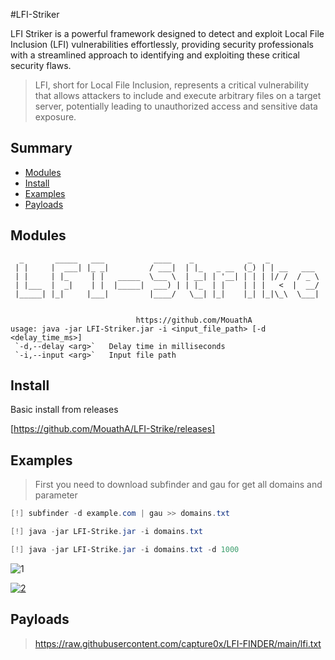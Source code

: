 #LFI-Striker

LFI Striker is a powerful framework designed to detect and exploit Local File Inclusion (LFI) vulnerabilities effortlessly, providing security professionals with a streamlined approach to identifying and exploiting these critical security flaws.

> LFI, short for Local File Inclusion, represents a critical vulnerability that allows attackers to include and execute arbitrary files on a target server, potentially leading to unauthorized access and sensitive data exposure.

## Summary

* [Modules](#modules)
* [Install](#install)
* [Examples](#examples)
* [Payloads](#payloads)

## Modules
```
  _       _____   ___           ____    _            _   _
 | |     |  ___| |_ _|         / ___|  | |_   _ __  (_) | | __   ___
 | |     | |_     | |   _____  \___ \  | __| | '__| | | | |/ /  / _ \
 | |___  |  _|    | |  |_____|  ___) | | |_  | |    | | |   <  |  __/
 |_____| |_|     |___|         |____/   \__| |_|    |_| |_|\_\  \___|


							https://github.com/MouathA
usage: java -jar LFI-Striker.jar -i <input_file_path> [-d <delay_time_ms>]
 `-d,--delay <arg>`   Delay time in milliseconds
 `-i,--input <arg>`   Input file path
```
## Install

Basic install from releases

[https://github.com/MouathA/LFI-Strike/releases]


## Examples

>First you need to download subfinder and gau for get all domains and parameter
 
```powershell
[!] subfinder -d example.com | gau >> domains.txt

[!] java -jar LFI-Strike.jar -i domains.txt 

[!] java -jar LFI-Strike.jar -i domains.txt -d 1000

```
![1](https://cdn.discordapp.com/attachments/827372282082492427/1224202236859514971/Start.png?ex=661ca22d&is=660a2d2d&hm=127c58957913fd0c17065ba1357272e24724756c2db776a91435e1be3b23ebf5&)


[![2](https://cdn.discordapp.com/attachments/836914238923472897/1224191998983012462/Last.png?ex=661c98a4&is=660a23a4&hm=cf15c8fae2c3829dd9631227756f7ffff724e3c5fd0fe89f28fbca78522faca1&)](https://cdn.discordapp.com/attachments/996558083008508014/1077022731352166521/image.png)

## Payloads

> https://raw.githubusercontent.com/capture0x/LFI-FINDER/main/lfi.txt







